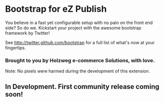 Bootstrap for eZ Publish
=======

You believe in a fast yet configurable setup with no pain on the front end side? So do we.
Kickstart your project with the awesome bootstrap framework by Twitter!

See http://twitter.github.com/bootstrap for a full list of what's now at your fingertips.

### Brought to you by Holzweg e-commerce Solutions, with love.
Note: No pixels were harmed during the development of this extension.

In Development. First community release coming soon! 
----------------------------------------------------------

